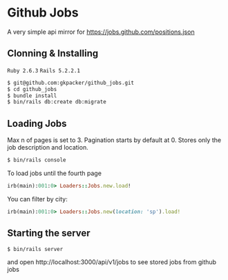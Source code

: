 # Github Jobs

A very simple api mirror for https://jobs.github.com/positions.json

## Clonning & Installing
`Ruby 2.6.3`
`Rails 5.2.2.1`

```bash
$ git@github.com:gkpacker/github_jobs.git
$ cd github_jobs
$ bundle install
$ bin/rails db:create db:migrate
```

## Loading Jobs

Max n of pages is set to 3. Pagination starts by default at 0.
Stores only the job description and location.
```bash
$ bin/rails console
```
To load jobs until the fourth page
```rb
irb(main):001:0> Loaders::Jobs.new.load!
```
You can filter by city:
```rb
irb(main):001:0> Loaders::Jobs.new(location: 'sp').load!
```

## Starting the server

```bash
$ bin/rails server
```

and open http://localhost:3000/api/v1/jobs to see stored jobs from github jobs

